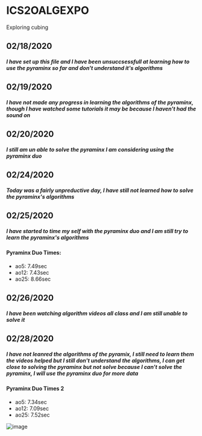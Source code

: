 # ICS2OALGEXPO
Exploring cubing

<h2>
02/18/2020
 

##### I have set up this file and I have been unsuccsessfull at learning how to use the pyraminx so far and don't understand it's algorithms

## 02/19/2020

##### I have not made any progress in learning the algorithms of the pyraminx, though I have watched some tutorials it may be because I haven't had the sound on

## 02/20/2020

##### I still am un able to solve the pyraminx I am considering using the pyraminx duo

## 02/24/2020

##### Today was a fairly unpreductive day, I have still not learned how to solve the pyraminx's algorithms

## 02/25/2020

##### I have started to time my self with the pyraminx duo and I am still try to learn the pyraminx's algorithms
#### Pyraminx Duo Times:
* ao5: 7.49sec
* ao12: 7.43sec
* ao25: 8.66sec

## 02/26/2020

##### I have been watching algorithm videos all class and I am still unable to solve it

## 02/28/2020

##### I have not leanred the algorithms of the pyramix, I still need to learn them the videos helped but I still don't understand the algorithms, I can get close to solving the pyraminx but not solve because I can't solve the pyraminx, I will use the pyraminx duo for more data

#### Pyraminx Duo Times 2
* ao5: 7.34sec
* ao12: 7.09sec
* ao25: 7.52sec

![image](https://www.google.com/url?sa=i&url=https%3A%2F%2Fen.wikipedia.org%2Fwiki%2FPyraminx_Duo&psig=AOvVaw26vqNNR0bSdMJBeL-lhllY&ust=1583029812360000&source=images&cd=vfe&ved=0CAIQjRxqFwoTCOCogOLb9ecCFQAAAAAdAAAAABAD)
